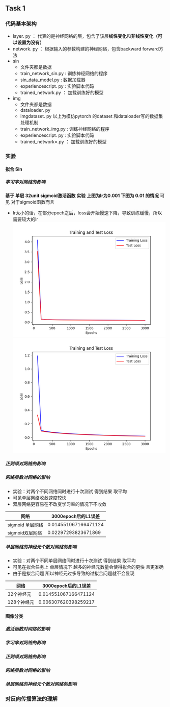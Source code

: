 ## Task 1

### 代码基本架构
- layer. py ： 代表的是神经网络的层，包含了该层**线性变化**和**非线性变化（可以设置为没有）**
- network. py ： 根据输入的参数构建的神经网络，包含backward forward方法
- sin
  - 文件夹都是数据
  - train_network_sin.py : 训练神经网络的程序
  - sin_data_model.py : 数据加载器
  - experiencescript. py : 实验脚本代码
  - trained_network.py ： 加载训练好的模型
- img
  - 文件夹都是数据
  - dataloader. py 
  - imgdataset. py  以上为模仿pytorch 的dataset 和dataloader写的数据集处理机制
  - train_network_img.py : 训练神经网络的程序
  - experiencescript. py : 实验脚本代码
  - trained_network=.py ： 加载训练好的模型

### 实验
#### 拟合 Sin
##### 学习率对网络的影响
**基于 单层 32unit sigmoid激活函数 实验**
**上图为lr为0.001 下图为 0.01 的情况**
可见 对于sigmoid函数而言
* lr太小的话，在部分epoch之后，loss会开始慢速下降，导致训练缓慢，所以需要较大的lr
![data1](sin/experiencedata/sigmoid1_32sigmoid_lr1.png)
![data2](sin/experiencedata/sigmoid1_32sigmoid_lr2.png)
##### 正则项对网络的影响





##### 网络层数对网络的影响
* 实验：对两个不同网络同时进行十次测试 得到结果 取平均
* 可见单层网络收敛速度较快
* 双层网络更容易在不改变学习率的情况下不收敛

|网络 |3000epoch后的L1误差|
| -------------- | ------------------ | 
|sigmoid 单层网络 | 0.014551067166471124 |
|sigmoid双层网络  | 0.02297293823671869  |

##### 单层网络的神经元个数对网络的影响
* 实验：对两个不同单层网络同时进行十次测试 得到结果 取平均
* 可见在拟合任务上 单层情况下 越多的神经元数量会使得拟合的更快 且更准确
* 由于是拟合问题 所以神经元过多导致的过拟合问题就不会显现

| 网络             | 3000epoch后的L1误差    |
| ---------------- | -------------------- |
| 32个神经元 | 0.014551067166471124 |
| 128个神经元  | 0.006307620398259217  |


#### 图像分类
##### 激活函数对网路的影响

##### 学习率对网络的影响

##### 正则项对网络的影响

##### 网络层数对网络的影响

##### 单层网络的神经元个数对网络的影响


### 对反向传播算法的理解





